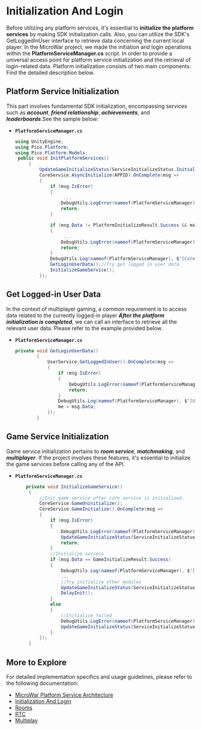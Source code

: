 # Initialization And Login

Before utilizing any platform services, it's essential to **initialize the platform services** by making SDK initialization calls. Also, you can utilize the SDK's GetLoggedInUser interface to retrieve data concerning the current local player. 
In the MicroWar project, we made the initiation and login operations within the **PlatformServiceManager.cs** script. In order to provide a universal access point for platform service initialization and the retrieval of login-related data.
Platform initialization consists of two main components. Find the detailed description below.

## Platform Service Initialization

This part involves fundamental SDK initialization, encompassing services such as ***account***, ***friend relationship***, ***achievements***, and ***leaderboards***.See the sample below:
- **`PlatformServiceManager.cs`**<br>

   ```csharp
   using UnityEngine;
   using Pico.Platform;
   using Pico.Platform.Models;
    public void InitPlatformServices()
        {
            UpdateGameInitializeStatus(ServiceInitializeStatus.Initializing);
            CoreService.AsyncInitialize(APPID).OnComplete(msg =>
            {
                if (msg.IsError)
                {
                     ...
                    DebugUtils.LogError(nameof(PlatformServiceManager), $"[Core Service] Aysnc Initialize Failed! Error Code: {msg.Error.Code} Message: {msg.Error.Message}");
                    return;
                }

                if (msg.Data != PlatformInitializeResult.Success && msg.Data != PlatformInitializeResult.AlreadyInitialized)
                {
                     ...
                    DebugUtils.LogError(nameof(PlatformServiceManager), $"[Core Service] Aysnc Initialize Failed! Initialize Result: {msg.Data.ToString()}");
                    return;
                }
                DebugUtils.Log(nameof(PlatformServiceManager), $"[Core Service] Aysnc Initialize Success!");
                GetLoginUserData();//Try get logged in user data.
                InitializeGameService();
            });
   ```
## Get Logged-in User Data
In the context of multiplayer gaming, a common requirement is to access data related to the currently logged-in player ***After the platform initialization is completed***, we can call an interface to retrieve all the relevant user data. Please refer to the example provided below.

- **`PlatformServiceManager.cs`**<br>

   ```csharp
   private void GetLoginUserData()
           {
               UserService.GetLoggedInUser().OnComplete(msg =>
               {
                   if (msg.IsError)
                   {
                       DebugUtils.LogError(nameof(PlatformServiceManager), $"[User] Get Login Data Failed! Error Code: {msg.Error.Code} Message: {msg.Error.Message}");
                       return;
                   }
                   DebugUtils.Log(nameof(PlatformServiceManager), $"[User] Login Success! User: {msg.Data.DisplayName} ID: {msg.Data.ID}");
                   me = msg.Data;
               });
           }
   ```

## Game Service Initialization
Game service initialization pertains to ***room service***, ***matchmaking***, and ***multiplayer***. If the project involves these features, it's essential to initialize the game services before calling any of the API. 

- **`PlatformServiceManager.cs`**<br>

   ```csharp
       private void InitializeGameService()
        {
            //Init game service after core service is initialized.
            CoreService.GameUninitialize();
            CoreService.GameInitialize().OnComplete(msg =>
            {
                if (msg.IsError)
                {
                    DebugUtils.LogError(nameof(PlatformServiceManager), $"[Game Service] Aysnc Initialize Failed! Error Code: {msg.Error.Code} Message: {msg.Error.Message}");
                    UpdateGameInitializeStatus(ServiceInitializeStatus.Failed);
                    return;
                }
                //Initialize success
                if (msg.Data == GameInitializeResult.Success)
                {
                    DebugUtils.Log(nameof(PlatformServiceManager), $"[Game Service] Aysnc Initialize Success!");
                    ...
                    //Try initialize other modules
                    UpdateGameInitializeStatus(ServiceInitializeStatus.initialized);
                    DelayInit();
                }
                else
                {
                    //Initialize failed
                    DebugUtils.LogError(nameof(PlatformServiceManager), $"[Game Service] Aysnc Initialize Failed! Error{msg.Data}");
                    UpdateGameInitializeStatus(ServiceInitializeStatus.Failed);
                }
            });
        }
   ```
## More to Explore

For detailed implementation specifics and usage guidelines, please refer to the following documentation:
- [MicroWar Platform Service Architecture]([/Documentation/MicroWarPlatformServiceArchitecture.md](https://github.com/picoxr/MicroWar/blob/17e79e7bb7d1f3383b1dfeb6457363885e4b4d31/Documentation/MicroWar%20Platform%20Service%20Architecture.md))
- [Initialization And Login]([/Documentation/InitializationAndLogin.md](https://github.com/picoxr/MicroWar/blob/17e79e7bb7d1f3383b1dfeb6457363885e4b4d31/Documentation/Initialization%20And%20Login.md)https://github.com/picoxr/MicroWar/blob/17e79e7bb7d1f3383b1dfeb6457363885e4b4d31/Documentation/Initialization%20And%20Login.md)
- [Rooms]([/Documentation/Rooms.md](https://github.com/picoxr/MicroWar/blob/17e79e7bb7d1f3383b1dfeb6457363885e4b4d31/Documentation/Rooms.md)https://github.com/picoxr/MicroWar/blob/17e79e7bb7d1f3383b1dfeb6457363885e4b4d31/Documentation/Rooms.md)
- [RTC]([/Documentation/RTC.md](https://github.com/picoxr/MicroWar/blob/17e79e7bb7d1f3383b1dfeb6457363885e4b4d31/Documentation/RTC%20(Real-Time%20communication).md)https://github.com/picoxr/MicroWar/blob/17e79e7bb7d1f3383b1dfeb6457363885e4b4d31/Documentation/RTC%20(Real-Time%20communication).md)
- [Multiplay]([/Documentation/Multiplays.md](https://github.com/picoxr/MicroWar/blob/17e79e7bb7d1f3383b1dfeb6457363885e4b4d31/Documentation/Multiplay.md)https://github.com/picoxr/MicroWar/blob/17e79e7bb7d1f3383b1dfeb6457363885e4b4d31/Documentation/Multiplay.md)


   
